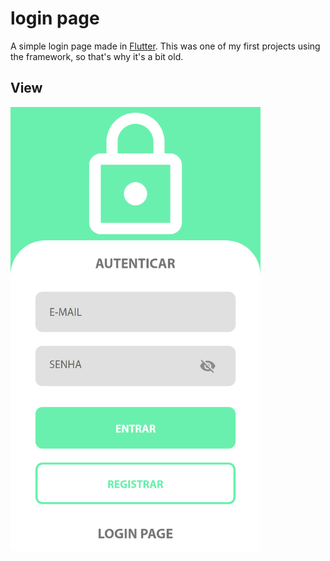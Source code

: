 # login page

A simple login page made in [Flutter](https://flutter.dev). This was one of my first projects using the framework, so that's why it's a bit old.

## View
<img src="./image/login_page.png" min-width="400px" max-width="400px" width="400px" alt="login-page-img">